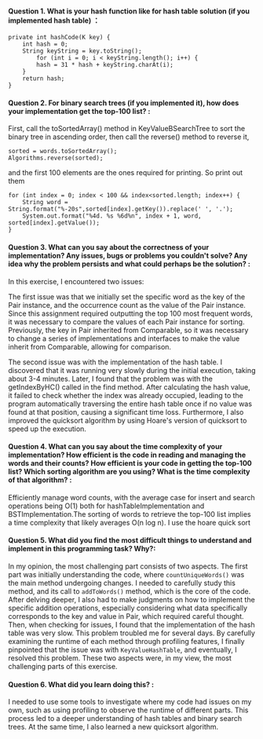 #### Question 1. What is your hash function like for hash table solution (if you implemented hash table) ：

    private int hashCode(K key) {
        int hash = 0;
        String keyString = key.toString();
            for (int i = 0; i < keyString.length(); i++) {
            hash = 31 * hash + keyString.charAt(i);
        }
        return hash;
    }

#### Question 2. For binary search trees (if you implemented it), how does your implementation get the top-100 list? :

First, call the toSortedArray() method in KeyValueBSearchTree to sort the binary tree in ascending order, then call the reverse() method to reverse it,

    sorted = words.toSortedArray();
    Algorithms.reverse(sorted);

and the first 100 elements are the ones required for printing. So print out them
    
    for (int index = 0; index < 100 && index<sorted.length; index++) {
        String word = String.format("%-20s",sorted[index].getKey()).replace(' ', '.');
        System.out.format("%4d. %s %6d%n", index + 1, word, sorted[index].getValue());
    }

#### Question 3. What can you say about the correctness of your implementation? Any issues, bugs or problems you couldn't solve? Any idea why the problem persists and what could perhaps be the solution? :

In this exercise, I encountered two issues:

The first issue was that we initially set the specific word as the key of the Pair instance, and the occurrence count as the value of the Pair instance. Since this assignment required outputting the top 100 most frequent words, it was necessary to compare the values of each Pair instance for sorting. Previously, the key in Pair inherited from Comparable, so it was necessary to change a series of implementations and interfaces to make the value inherit from Comparable, allowing for comparison.

The second issue was with the implementation of the hash table. I discovered that it was running very slowly during the initial execution, taking about 3-4 minutes. Later, I found that the problem was with the getIndexByHC() called in the find method. After calculating the hash value, it failed to check whether the index was already occupied, leading to the program automatically traversing the entire hash table once if no value was found at that position, causing a significant time loss. Furthermore, I also improved the quicksort algorithm by using Hoare's version of quicksort to speed up the execution.

#### Question 4. What can you say about the time complexity of your implementation? How efficient is the code in reading and managing the words and their counts? How efficient is your code in getting the top-100 list? Which sorting algorithm are you using? What is the time complexity of that algorithm? :

 Efficiently manage word counts, with the average case for insert and search operations being O(1) both for hashTableImplementation and BSTImplementation.The sorting of words to retrieve the top-100 list implies a time complexity that likely averages O(n log n). I use the hoare quick sort

#### Question 5. What did you find the most difficult things to understand and implement in this programming task? Why?:

In my opinion, the most challenging part consists of two aspects. The first part was initially understanding the code, where `countUniqueWords()` was the main method undergoing changes. I needed to carefully study this method, and its call to `addToWords()` method, which is the core of the code. After delving deeper, I also had to make judgments on how to implement the specific addition operations, especially considering what data specifically corresponds to the key and value in Pair, which required careful thought. Then, when checking for issues, I found that the implementation of the hash table was very slow. This problem troubled me for several days. By carefully examining the runtime of each method through profiling features, I finally pinpointed that the issue was with `KeyValueHashTable`, and eventually, I resolved this problem. These two aspects were, in my view, the most challenging parts of this exercise.

#### Question 6. What did you learn doing this? :

I needed to use some tools to investigate where my code had issues on my own, such as using profiling to observe the runtime of different parts. This process led to a deeper understanding of hash tables and binary search trees. At the same time, I also learned a new quicksort algorithm.